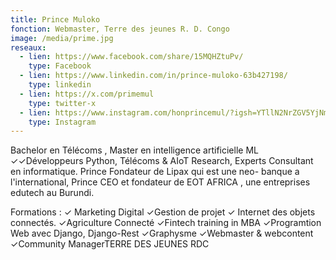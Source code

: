 ```yaml
---
title: Prince Muloko
fonction: Webmaster, Terre des jeunes R. D. Congo
image: /media/prime.jpg
reseaux:
  - lien: https://www.facebook.com/share/15MQHZtuPv/
    type: Facebook
  - lien: https://www.linkedin.com/in/prince-muloko-63b427198/
    type: linkedin
  - lien: https://x.com/primemul
    type: twitter-x
  - lien: https://www.instagram.com/honprincemul/?igsh=YTllN2NrZGV5YjNm#
    type: Instagram
---
```



 Bachelor en Télécoms , Master en intelligence artificielle ML
 ✓✓Développeurs Python, Télécoms & AIoT  Research, Experts Consultant en informatique.
Prince Fondateur de Lipax  qui est une neo- banque a l'international,
Prince CEO et fondateur de EOT AFRICA , une entreprises edutech au Burundi.

Formations :
✓ Marketing Digital
✓Gestion de projet
✓ Internet des objets connectés.
✓Agriculture Connecté
✓Fintech training in MBA
✓Programtion Web avec Django, Django-Rest
✓Graphysme
✓Webmaster & webcontent
✓Community ManagerTERRE DES JEUNES RDC
